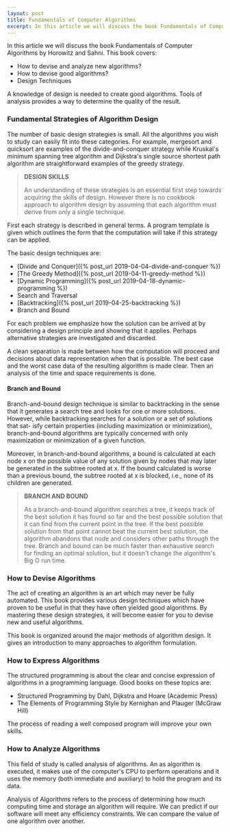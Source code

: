 ```yaml
---
layout: post
title: Fundamentals of Computer Algorithms
excerpt: In this article we will discuss the book Fundamentals of Computer Algorithms by Horowitz and Sahni.
---
```


In this article we will discuss the book Fundamentals of Computer Algorithms by Horowitz and Sahni. This book covers:

- How to devise and analyze new algorithms?
- How to devise good algorithms?
- Design Techniques

A knowledge of design is needed to create good algorithms. Tools of analysis provides a way to determine the quality of the result.

### Fundamental Strategies of Algorithm Design

The number of basic design strategies is small. All the algorithms you wish to study can easily fit into these categories. For example, mergesort and quicksort are examples of the divide-and-conquer strategy while Kruskal's minimum spanning tree algorithm and Dijkstra's single source shortest path algorithm are straightforward examples of the greedy strategy. 

<blockquote class="note">
  <strong>DESIGN SKILLS</strong> 
  <p>
    An understanding of these strategies is an essential first step towards acquiring the skills of design. However there is no cookbook approach to algorithm design by assuming that each algorithm must derive from only a single technique. 
  </p>
</blockquote>

First each strategy is described in general terms. A program template is given which outlines the form that the computation will take if this strategy can be applied.

The basic design techniques are: 

- [Divide and Conquer]({% post_url 2019-04-04-divide-and-conquer %}) 
- [The Greedy Method]({% post_url 2019-04-11-greedy-method %}) 
- [Dynamic Programming]({% post_url 2019-04-18-dynamic-programming %}) 
- Search and Traversal
- [Backtracking]({% post_url 2019-04-25-backtracking %})   
- Branch and Bound

For each problem we emphasize how the solution can be arrived at by considering a design principle and showing that it applies. Perhaps alternative strategies are investigated and discarded. 

A clean separation is made between how the computation will proceed and decisions about data representation when that is possible. The best case and the worst case data of the resulting algorithm is made clear. Then an analysis of the time and space requirements is done. 

#### Branch and Bound

Branch-and-bound design technique is similar to backtracking in the sense that it generates a search tree and looks for one or more solutions. However, while backtracking searches for a solution or a set of solutions that sat- isfy certain properties (including maximization or minimization), branch-and-bound algorithms are typically concerned with only maximization or minimization of a given function. 

Moreover, in branch-and-bound algorithms, a bound is calculated at each node x on the possible value of any solution given by nodes that may later be generated in the subtree rooted at x. If the bound calculated is worse than a previous bound, the subtree rooted at x is blocked, i.e., none of its children are generated.

<blockquote class="note">
  <strong>BRANCH AND BOUND</strong> 
  <p>
    As a branch-and-bound algorithm searches a tree, it keeps track of the best solution it has found so far and the best possible solution that it can find from the current point in the tree. If the best possible solution from that point cannot beat the current best solution, the algorithm abandons that node and considers other paths through the tree. Branch and bound can be much faster than exhaustive search for finding an optimal solution, but it doesn't change the algorithm's Big O run time.
  </p>
</blockquote>

### How to Devise Algorithms

The act of creating an algorithm is an art which may never be fully automated. This book provides various design techniques which have proven to be useful in that they have often yielded good algorithms. By mastering these design strategies, it will become easier for you to devise new and useful algorithms. 

This book is organized around the major methods of algorithm design. It gives an introduction to many approaches to algorithm formulation. 

### How to Express Algorithms

The structured programming is about the clear and concise expression of algorithms in a programming language. Good books on these topics are: 

- Structured Programming by Dahl, Dijkstra and Hoare (Academic Press)  
- The Elements of Programming Style by Kernighan and Plauger (McGraw Hill)

The process of reading a well composed program will improve your own skills.

### How to Analyze Algorithms

This field of study is called analysis of algorithms. An as algorithm is executed, it makes use of the computer's CPU to perform operations and it uses the memory (both immediate and auxiliary) to hold the program and its data. 

Analysis of Algorithms refers to the process of determining how much computing time and storage an algorithm will require. We can predict if our software will meet any efficiency constraints. We can compare the value of one algorithm over another. 
